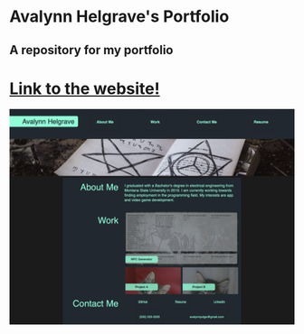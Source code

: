 # Avalynn Helgrave's Portfolio
## A repository for my portfolio
# [Link to the website!](https://avalynnw.github.io/Portfolio_AvalynnWinsor/)
![Screenshot of the Website](https://github.com/avalynnw/Portfolio_AvalynnWinsor/blob/main/assets/images/Avalynn%20Winsor's%20Portfolio.png)